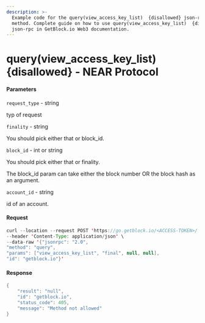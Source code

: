 ```yaml
---
description: >-
  Example code for the query(view_access_key_list)  {disallowed} json-rpc
  method. Сomplete guide on how to use query(view_access_key_list)  {disallowed}
  json-rpc in GetBlock.io Web3 documentation.
---
```


# query(view\_access\_key\_list) {disallowed} - NEAR Protocol

#### Parameters

`request_type` - string

typ of request

`finality` - string

You should pick either that or block\_id.

`block_id` - int or string

You should pick either that or finality.

The block\_id param can take either the block number OR the block hash as an argument.

`account_id` - string

id of an account.

#### Request

```java
curl --location --request POST 'https://go.getblock.io/<ACCESS-TOKEN>/' \
--header 'Content-Type: application/json' \
--data-raw '{"jsonrpc": "2.0",
"method": "query",
"params": ["view_access_key_list", "final", null, null],
"id": "getblock.io"}'
```

#### Response

```java
{
    "result": "null",
    "id": "getblock.io",
    "status_code": 405,
    "message": "Method not allowed"
}
```
